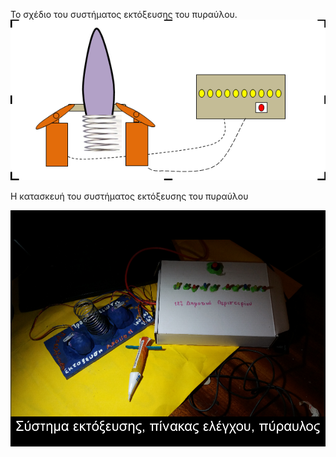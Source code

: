 To σχέδιο του συστήματος εκτόξευσης του πυραύλου.
![μοντέλο του πυραύλου](/assets/images/tux.png)

Η κατασκευή του συστήματος εκτόξευσης του πυραύλου

![Η κατασκευή του συστήματος εκτόξευσης του πυραύλου](/assets/images/system1.png)
